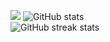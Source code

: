 ![](https://i.pinimg.com/originals/cb/65/c3/cb65c391bbf813f0eb233ff858d05fc9.gif)
![GitHub stats](https://github-readme-stats.vercel.app/api?username=pa1n-dev&show_icons=true)  
![GitHub streak stats](https://github-readme-streak-stats.herokuapp.com/?user=pa1n-dev)  
